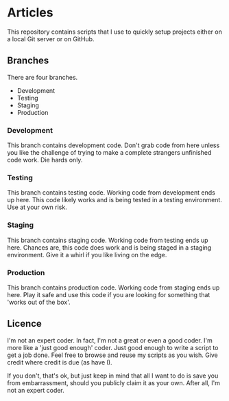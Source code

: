 # Articles

This repository contains scripts that I use to quickly setup projects either on a local Git server or on GitHub.

## Branches

There are four branches.

- Development
- Testing
- Staging
- Production

### **Development**

This branch contains development code. Don't grab code from here unless you like the challenge of trying to make a complete strangers unfinished code work. Die hards only.

### **Testing**

This branch contains testing code. Working code from development ends up here. This code likely works and is being tested in a testing environment. Use at your own risk.

### **Staging**

This branch contains staging code. Working code from testing ends up here. Chances are, this code does work and is being staged in a staging environment. Give it a whirl if you like living on the edge.

### **Production**

This branch contains production code. Working code from staging ends up here. Play it safe and use this code if you are looking for something that 'works out of the box'.

## Licence

I'm not an expert coder. In fact, I'm not a great or even a good coder. I'm more like a 'just good enough' coder. Just good enough to write a script to get a job done. Feel free to browse and reuse my scripts as you wish. Give credit where credit is due (as have I).

If you don't, that's ok, but just keep in mind that all I want to do is save you from embarrassment, should you publicly claim it as your own. After all, I'm not an expert coder.
